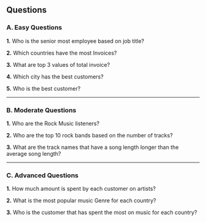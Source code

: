 ## Questions

### A. Easy Questions

**1.** Who is the senior most employee based on job title?

**2.** Which countries have the most Invoices?

**3.** What are top 3 values of total invoice?

**4.** Which city has the best customers?

**5.** Who is the best customer?

---

### B. Moderate Questions

**1.** Who are the Rock Music listeners?

**2.** Who are the top 10 rock bands based on the number of tracks?

**3.** What are the track names that have a song length longer than the average song length?

---

### C. Advanced Questions

**1.** How much amount is spent by each customer on artists?

**2.** What is the most popular music Genre for each country?

**3.** Who is the customer that has spent the most on music for each country?
